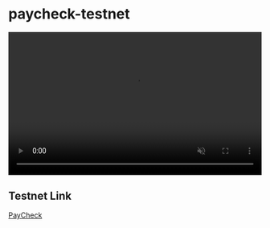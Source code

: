# paycheck-testnet
<style>
  .video-container {
    position: relative;
    width: 100%;
    height: 0;
    padding-bottom: 56.25%; /* 16:9 aspect ratio (change this value if needed) */
  }
  
  .video-container video {
    position: absolute;
    top: 0;
    left: 0;
    width: 100%;
    height: 100%;
  }
</style>

<div class="video-container">
  <video autoplay muted loop>
    <source src="https://testnet.paycheck.io/static/media/Token.bdb61aa21cd841cdb75a.mp4" type="video/mp4">
  </video>
</div>

 
</p>

## Testnet Link

[PayCheck](https://testnet.paycheck.io/)

